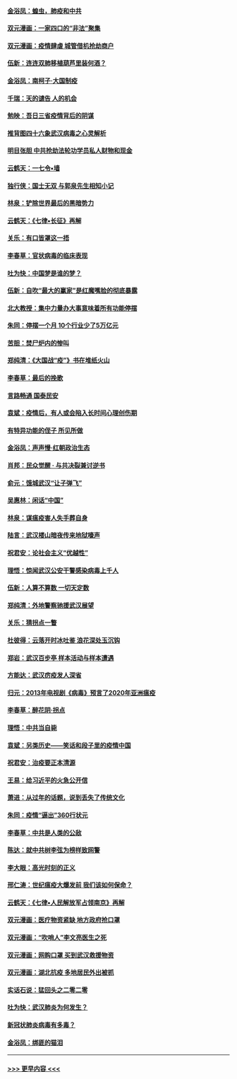 #### [金浴凤：蝗虫，肺疫和中共](../pages/nsc993/n11916904.md?t=03052002) 
#### [双元漫画：一家四口的“非法”聚集](../pages/nsc993/n11916378.md?t=03052002) 
#### [双元漫画：疫情肆虐 城管借机抢劫商户](../pages/nsc993/n11916310.md?t=03052002) 
#### [伍新：连连双肺移植葫芦里装何酒？](../pages/nsc993/n11913667.md?t=03052002) 
#### [金浴凤：南柯子·大国制疫](../pages/nsc993/n11913657.md?t=03052002) 
#### [千瑞：天的谴告  人的机会](../pages/nsc993/n11913309.md?t=03052002) 
#### [勉映：吾日三省疫情背后的阴谋](../pages/nsc993/n11913079.md?t=03052002) 
#### [推背图四十六象武汉病毒之心灵解析](../pages/nsc993/n11911761.md?t=03052002) 
#### [明目张胆 中共抢劫法轮功学员私人财物和现金](../pages/nsc993/n11910262.md?t=03052002) 
#### [云鹤天：一七令▪墙](../pages/nsc993/n11910627.md?t=03052002) 
#### [独行侠：国士无双 与郭泉先生相知小记](../pages/nsc993/n11910613.md?t=03052002) 
#### [林泉：铲除世界最后的黑暗势力](../pages/nsc993/n11909320.md?t=03052002) 
#### [云鹤天：《七律▪长征》再解](../pages/nsc993/n11909327.md?t=03052002) 
#### [关乐：有口皆罩这一捂](../pages/nsc993/n11908393.md?t=03052002) 
#### [李春草：官状病毒的临床表现](../pages/nsc993/n11908339.md?t=03052002) 
#### [吐为快：中国梦是谁的梦？](../pages/nsc993/n11906564.md?t=03052002) 
#### [伍新：自吹“最大的赢家”是红魔嘴脸的彻底暴露](../pages/nsc993/n11906407.md?t=03052002) 
#### [北大教授：集中力量办大事意味着所有功能停摆](../pages/nsc993/n11904800.md?t=03052002) 
#### [朱同：停摆一个月 10个行业少了5万亿元](../pages/nsc993/n11904498.md?t=03052002) 
#### [苦胆：焚尸炉内的惨叫](../pages/nsc993/n11904479.md?t=03052002) 
#### [郑纯清：《大国战“疫”》书在堆纸火山](../pages/nsc993/n11904450.md?t=03052002) 
#### [李春草：最后的挽歌](../pages/nsc993/n11904441.md?t=03052002) 
#### [言路畅通 国泰民安](../pages/nsc993/n11904222.md?t=03052002) 
#### [袁斌：疫情后，有人或会陷入长时间心理创伤期](../pages/nsc993/n11901514.md?t=03052002) 
#### [有特异功能的侄子 所见所做](../pages/nsc993/n11901154.md?t=03052002) 
#### [金浴凤：声声慢‧红朝政治生态](../pages/nsc993/n11899553.md?t=03052002) 
#### [肖邦：民众觉醒 · 与共决裂兼讨逆书](../pages/nsc993/n11898435.md?t=03052002) 
#### [俞元：饿城武汉“让子弹飞”](../pages/nsc993/n11898344.md?t=03052002) 
#### [吴惠林：闲话“中国”](../pages/nsc993/n11898182.md?t=03052002) 
#### [林泉：谋瘟疫害人失手葬自身](../pages/nsc993/n11897892.md?t=03052002) 
#### [陆言：武汉楼山暗夜传来地狱嚎声](../pages/nsc993/n11897033.md?t=03052002) 
#### [祝君安：论社会主义“优越性”](../pages/nsc993/n11897005.md?t=03052002) 
#### [理悟：惊闻武汉公安干警感染病毒上千人](../pages/nsc993/n11896947.md?t=03052002) 
#### [伍新：人算不算数 一切天定数](../pages/nsc993/n11893372.md?t=03052002) 
#### [郑纯清：外地警察驰援武汉展望](../pages/nsc993/n11893115.md?t=03052002) 
#### [关乐：猜拐点一瞥](../pages/nsc993/n11893020.md?t=03052002) 
#### [杜彼得：云落开时冰吐鉴 浪花深处玉沉钩](../pages/nsc993/n11892107.md?t=03052002) 
#### [郑岩：武汉百步亭 样本活动与样本遭遇](../pages/nsc993/n11892310.md?t=03052002) 
#### [方能达：武汉疠疫发人深省](../pages/nsc993/n11891376.md?t=03052002) 
#### [归元：2013年电视剧《病毒》预言了2020年亚洲瘟疫](../pages/nsc993/n11891126.md?t=03052002) 
#### [李春草：醉花阴·拐点](../pages/nsc993/n11890567.md?t=03052002) 
#### [理悟：中共当自毙](../pages/nsc993/n11890559.md?t=03052002) 
#### [袁斌：另类历史——笑话和段子里的疫情中国](../pages/nsc993/n11889243.md?t=03052002) 
#### [祝君安：治疫要正本清源](../pages/nsc993/n11889085.md?t=03052002) 
#### [王易：给习近平的火急公开信](../pages/nsc993/n11888225.md?t=03052002) 
#### [萧进：从过年的话题，说到丢失了传统文化](../pages/nsc993/n11887732.md?t=03052002) 
#### [朱同：疫情“逼出”360行状元](../pages/nsc993/n11887678.md?t=03052002) 
#### [李春草：中共是人类的公敌](../pages/nsc993/n11887656.md?t=03052002) 
#### [陈达：就中共树李弦为榜样致网警](../pages/nsc993/n11887625.md?t=03052002) 
#### [李大眼：高光时刻的正义](../pages/nsc993/n11887585.md?t=03052002) 
#### [邢仁涛：世纪瘟疫大爆发前 我们该如何保命？](../pages/nsc993/n11887535.md?t=03052002) 
#### [云鹤天：《七律▪人民解放军占领南京》再解](../pages/nsc993/n11887524.md?t=03052002) 
#### [双元漫画：医疗物资紧缺 地方政府抢口罩](../pages/nsc993/n11884744.md?t=03052002) 
#### [双元漫画：“吹哨人”李文亮医生之死](../pages/nsc993/n11884705.md?t=03052002) 
#### [双元漫画：网购口罩 买到武汉救援物资](../pages/nsc993/n11884670.md?t=03052002) 
#### [双元漫画：湖北抗疫 多地居民外出被抓](../pages/nsc993/n11884643.md?t=03052002) 
#### [实话石说：猛回头之二零二零](../pages/nsc993/n11883968.md?t=03052002) 
#### [吐为快：武汉肺炎为何发生？](../pages/nsc993/n11882180.md?t=03052002) 
#### [新冠状肺炎病毒有多毒？](../pages/nsc993/n11881790.md?t=03052002) 
#### [金浴凤：绑匪的猫泪](../pages/nsc993/n11880664.md?t=03052002) 

----
#### [ >>> 更早内容 <<< ](../indexes/nsc993-earlier.md)
